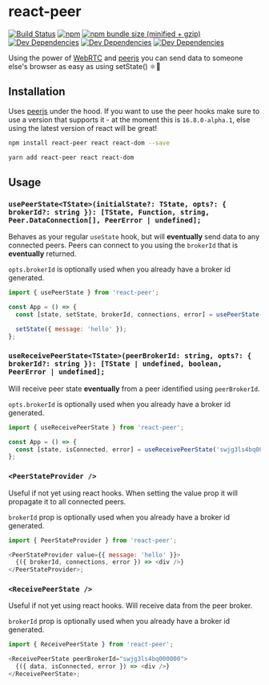 # react-peer

[![Build Status](https://travis-ci.org/madou/react-peer.svg?branch=master)](https://travis-ci.org/madou/react-peer)
[![npm](https://img.shields.io/npm/v/react-peer.svg)](https://www.npmjs.com/package/react-peer)
[![npm bundle size (minified + gzip)](https://img.shields.io/bundlephobia/minzip/react-peer.svg)](https://bundlephobia.com/result?p=react-peer)
[![Dev Dependencies](https://david-dm.org/madou/react-peer/status.svg)](https://david-dm.org/madou/react-peer)
[![Dev Dependencies](https://david-dm.org/madou/react-peer/peer-status.svg)](https://david-dm.org/madou/react-peer?type=peer)
[![Dev Dependencies](https://david-dm.org/madou/react-peer/dev-status.svg)](https://david-dm.org/madou/react-peer?type=dev)

Using the power of [WebRTC](https://webrtc.org/faq/#what-is-webrtc) and [peerjs](https://peerjs.com/) you can send data to someone else's browser as easy as using setState() ⚛🍐

## Installation

Uses [peerjs](https://peerjs.com/) under the hood.
If you want to use the peer hooks make sure to use a version that supports it - at the moment this is `16.8.0-alpha.1`,
else using the latest version of react will be great!

```bash
npm install react-peer react react-dom --save
```

```bash
yarn add react-peer react react-dom
```

## Usage

### `usePeerState<TState>(initialState?: TState, opts?: { brokerId?: string }): [TState, Function, string, Peer.DataConnection[], PeerError | undefined];`

Behaves as your regular `useState` hook,
but will **eventually** send data to any connected peers.
Peers can connect to you using the `brokerId` that is **eventually** returned.

`opts.brokerId` is optionally used when you already have a broker id generated.

```js
import { usePeerState } from 'react-peer';

const App = () => {
  const [state, setState, brokerId, connections, error] = usePeerState();

  setState({ message: 'hello' });
};
```

### `useReceivePeerState<TState>(peerBrokerId: string, opts?: { brokerId?: string }): [TState | undefined, boolean, PeerError | undefined];`

Will receive peer state **eventually** from a peer identified using `peerBrokerId`.

`opts.brokerId` is optionally used when you already have a broker id generated.

```js
import { useReceivePeerState } from 'react-peer';

const App = () => {
  const [state, isConnected, error] = useReceivePeerState('swjg3ls4bq000000');
};
```

### `<PeerStateProvider />`

Useful if not yet using react hooks.
When setting the value prop it will propagate it to all connected peers.

`brokerId` prop is optionally used when you already have a broker id generated.

```js
import { PeerStateProvider } from 'react-peer';

<PeerStateProvider value={{ message: 'hello' }}>
  {({ brokerId, connections, error }) => <div />}
</PeerStateProvider>;
```

### `<ReceivePeerState />`

Useful if not yet using react hooks.
Will receive data from the peer broker.

`brokerId` prop is optionally used when you already have a broker id generated.

```js
import { ReceivePeerState } from 'react-peer';

<ReceivePeerState peerBrokerId="swjg3ls4bq000000">
  {({ data, isConnected, error }) => <div />}
</ReceivePeerState>;
```
